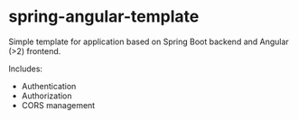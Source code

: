 # spring-angular-template
Simple template for application based on Spring Boot backend and Angular (>2) frontend.

Includes:
* Authentication
* Authorization
* CORS management
